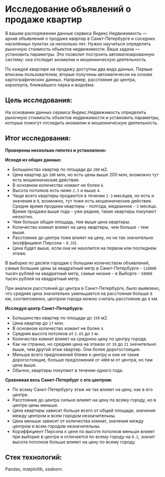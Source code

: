 # Исследование объявлений о продаже квартир

В вашем распоряжении данные сервиса Яндекс.Недвижимость — архив объявлений о продаже квартир в Санкт-Петербурге и соседних населённых пунктах за несколько лет. Нужно научиться определять рыночную
стоимость объектов недвижимости. Ваша задача — установить параметры. Это позволит построить автоматизированную систему: она отследит аномалии и мошенническую деятельность.

По каждой квартире на продажу доступны два вида данных. Первые вписаны пользователем, вторые получены автоматически на основе картографических данных. Например, расстояние до центра, аэропорта, ближайшего парка и водоёма.

## Цель исследования:

На основании данных сервиса Яндекс.Недвижимость определить рыночную стоимость объектов недвижимости и установить параметры, которые помогут отследить аномалии и мошенническую деятельность.

## Итог исследования:

**Проверены несколько гипотез и установлено:**

**Исходя из общих данных:** 
* Большинство квартир по площади до `200` м2.
* Цена квартир до `100` млн, но есть цены выше 200 млн, возможно тут есть мошеннические действия.
* В основном количество комант не более `6`.
* Высота потолков есть ниже `2.5` и выше `4`.
* Чаще всего квартиры продаются в течении `2-3` месяцев, но есть и значения в `0`, возможно, тут тоже есть мошеннические действия. Средне время продажи квартиры - полгода, медианное - `3` месяца. Время продажи выше года - уже редкие, такие квартиры покупают неохотно.
* Чем больше общая площадь, тем выше цена квартиры.
* Количество комнат влияет на цену квартиры, чем больше - тем выше.
* Расстояние до центра тоже влияет на цену, но не так значительно (коэффициент Пирсона - `0.35`).
* Цена будет выше, если она не нахолится на первом или последнем этаже.

В выборке по десяти городам с большим количеством объявлений, самые большие цены за квадратный метр в Санкт-Петербурге - `110000` тысяч рублей на квадратный метр, самые низкие - в Выборге - `58000` тысяч рублей на квадратный метр.

При анализе расстояний до центра в Санкт-Петербурге, было выявлено, что средняя цена значительно уменьшается на расстоянии больше `8` км, соответсвенно, центром города можно считать расстояние до `8` км.

**Исследуя центр Санкт-Петербурга:**
* Большинство квартир по площади до `150` м2.
* Цена квартир до `17` млн.
* В основном количество комант не более `4`.
* Средняя высота потолков от `2.65` до `3` м.
* Количество комнат влияет на среднюю цену по центру города.
* Как ни странно, но средняя цена на этажах от `19` до `21` значительно выше, чем другой этаж квартир. Они более дорогостоящие.
* Меньше всего предложений ближе к центру и они не такие дорогостоящие, больше предложений от `4000` м от центра, но там цена выше.
* Обычно, квартиры покупают в течении одного года.

**Сравнивая весь Санкт-Петербург с его центром:**
* По всему Санкт-Петербургу этаж не так влияет на цену, как в его центре.
* Расстояние до центра сильно влияет на цену по всему городу, но в центре цены меньше.
* Цена квартиры зависит больше всего от общей площади, значения между центром и всем городом незначительны.
* Цена меньше зависит от количества комнат, значения между центром и всем городом незначительны.
* Корэффициент Пирсона к цене по высоте потолков меньше влияет при выборке в центре и отличается по всему городу на `0.2`, значит высота потолков больше влияет на цену по всему городу.

## Стек технологий:

Pandas, matplotlib, seaborn.
